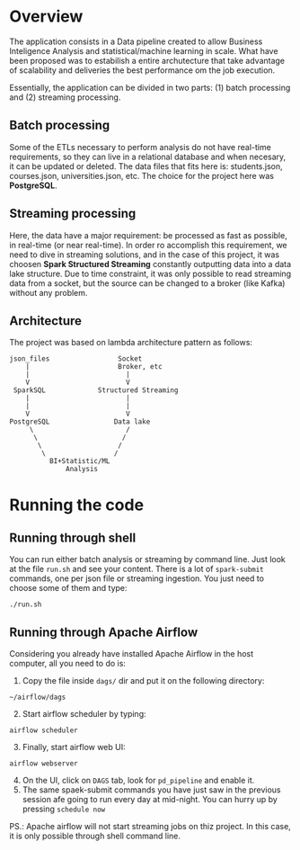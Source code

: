 # Overview
The application consists in a Data pipeline created to allow Business Inteligence Analysis and statistical/machine learning in scale. What have been proposed was to estabilish a entire archutecture that take advantage of scalability and deliveries the best performance om the job execution.

Essentially, the application can be divided in two parts: (1) batch processing and (2) streaming processing. 

## Batch processing
Some of the ETLs necessary to perform analysis do not have real-time requirements, so they can live in a relational database and when necesary, it can be updated or deleted. The data files that fits here is: students.json, courses.json, universities.json, etc. The choice for the project here was **PostgreSQL**.

## Streaming processing
Here, the data have a major requirement: be processed as fast as possible, in real-time (or near real-time). In order ro accomplish this requirement, we need to dive in streaming solutions, and in the case of this project, it was choosen **Spark Structured Streaming** constantly outputting data into a data lake structure. Due to time constraint, it was only possible to read streaming data from a socket, but the source can be changed to a broker (like Kafka) without any problem.

## Architecture
The project was based on lambda architecture pattern as follows:

```
json_files                 Socket
    |                      Broker, etc
    |                        |
    V                        V
 SparkSQL             Structured Streaming
    |                        |
    |                        |
    V                        V
PostgreSQL                Data lake
     \                       /
      \                     /
       \                   /
        \                 /
          BI+Statistic/ML
              Analysis
```            
# Running the code
## Running through shell
You can run either batch analysis or streaming by command line. Just look at the file `run.sh` and see your content. There is a lot of `spark-submit` commands, one per json file or streaming ingestion. You just need to choose some of them and type:
```
./run.sh
```

## Running through Apache Airflow
Considering you already have installed Apache Airflow in the host computer, all you need to do is:
1. Copy the file inside `dags/` dir and put it on the following directory:
```
~/airflow/dags
```
2. Start airflow scheduler by typing:
```
airflow scheduler
```
3. Finally, start airflow web UI:
```
airflow webserver
```
4. On the UI, click on `DAGS` tab, look for `pd_pipeline` and enable it.
5. The same spaek-submit commands you have just saw in the previous session afe going to run every day at mid-night. You can hurry up by pressing `schedule now`

PS.: Apache airflow will not start streaming jobs on thiz project. In this case, it is only possible through shell command line.
